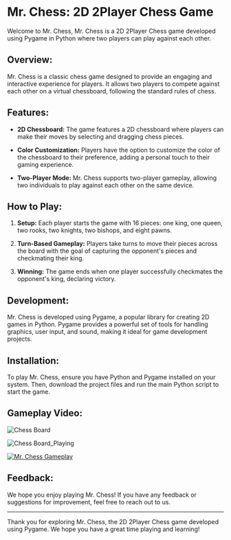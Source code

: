 # Mr. Chess: 2D 2Player Chess Game

Welcome to Mr. Chess, Mr. Chess is a 2D 2Player Chess game developed using Pygame in Python where two players can play against each other.

## Overview:

Mr. Chess is a classic chess game designed to provide an engaging and interactive experience for players. It allows two players to compete against each other on a virtual chessboard, following the standard rules of chess.

## Features:

- **2D Chessboard:** The game features a 2D chessboard where players can make their moves by selecting and dragging chess pieces.
  
- **Color Customization:** Players have the option to customize the color of the chessboard to their preference, adding a personal touch to their gaming experience.

- **Two-Player Mode:** Mr. Chess supports two-player gameplay, allowing two individuals to play against each other on the same device.

## How to Play:

1. **Setup:** Each player starts the game with 16 pieces: one king, one queen, two rooks, two knights, two bishops, and eight pawns.

2. **Turn-Based Gameplay:** Players take turns to move their pieces across the board with the goal of capturing the opponent's pieces and checkmating their king.

3. **Winning:** The game ends when one player successfully checkmates the opponent's king, declaring victory.

## Development:

Mr. Chess is developed using Pygame, a popular library for creating 2D games in Python. Pygame provides a powerful set of tools for handling graphics, user input, and sound, making it ideal for game development projects.

## Installation:

To play Mr. Chess, ensure you have Python and Pygame installed on your system. Then, download the project files and run the main Python script to start the game.

## Gameplay Video:
![Chess Board](https://drive.google.com/uc?id=1HGAmjDFk-IjhLVshBHimNbNOhO47YgH9)

![Chess Board_Playing](https://drive.google.com/uc?id=1rXasOmCi591g9e042lVFaZkWytcJi9Sj)

[![Mr. Chess Gameplay](https://drive.google.com/uc?export=view&id=VIDEO_ID_HERE)](https://drive.google.com/drive/u/0/folders/1iyg3569V7ss5v6N-zDn5cyGuvf1ZWTvW)

## Feedback:

We hope you enjoy playing Mr. Chess! If you have any feedback or suggestions for improvement, feel free to reach out to us.

---

Thank you for exploring Mr. Chess, the 2D 2Player Chess game developed using Pygame. We hope you have a great time playing and learning!
